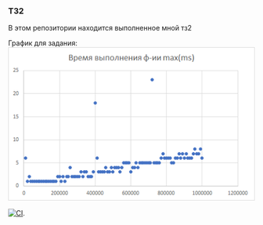 ### ТЗ2
В этом репозитории находится выполненное мной тз2

График для задания:
![Время выполнения программы](plot.png)

[![CI](https://github.com/vctrvnn/tz2/actions/workflows/JavaCI.yaml/badge.svg?branch=main)](https://github.com/vctrvnn/tz2/actions/workflows/JavaCI.yaml).
